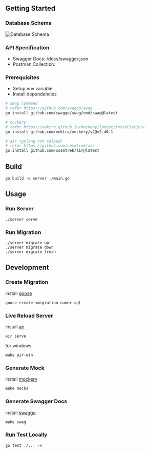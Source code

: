 ## Getting Started <a name = "getting_started"></a>

### Database Schema

![Database Schema](https://github.com/arfan21/synapsis_id/assets/48755707/e51accc5-79aa-4f7b-9a2a-66999d18b7d8)

### API Specification

-   Swagger Docs: /docs/swagger.json
-   Postman Collection:

### Prerequisites

-   Setup env variable
-   Install dependencies

```bash
# swag command
# refer https://github.com/swaggo/swag
go install github.com/swaggo/swag/cmd/swag@latest

# mockery
# refer https://vektra.github.io/mockery/latest/installation/
go install github.com/vektra/mockery/v2@v2.40.1

# air (golang hot reload)
# refer https://github.com/cosmtrek/air
go install github.com/cosmtrek/air@latest
```

## Build <a name="build"></a>

```
go build -o server ./main.go
```

## Usage <a name="usage"></a>

### Run Server

```
./server serve
```

### Run Migration

```
./server migrate up
./server migrate down
./server migrate fresh
```

## Development <a name="development"></a>

### Create Migration

install [goose](https://github.com/pressly/goose)

```
goose create <migration_name> sql
```

### Live Reload Server

install [air](https://github.com/cosmtrek/air)

```
air serve
```

for windows

```
make air-win
```

### Generate Mock

install [mockery](https://github.com/vektra/mockery)

```
make mocks
```

### Generate Swagger Docs

install [swaggo](https://github.com/swaggo/swag)

```
make swag
```

### Run Test Locally

```
go test ./... -v
```
